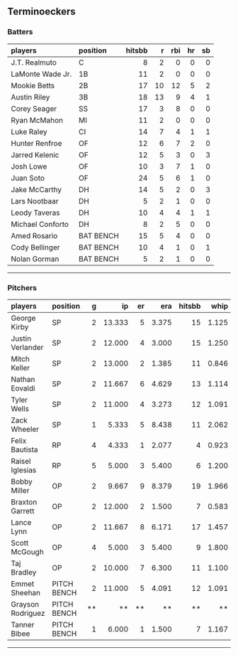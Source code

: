 ## Terminoeckers

### Batters

 
|players          |position  | hitsbb|  r| rbi| hr| sb| 
|:----------------|:---------|------:|--:|---:|--:|--:| 
|J.T. Realmuto    |C         |      8|  2|   0|  0|  0| 
|LaMonte Wade Jr. |1B        |     11|  2|   0|  0|  0| 
|Mookie Betts     |2B        |     17| 10|  12|  5|  2| 
|Austin Riley     |3B        |     18| 13|   9|  4|  1| 
|Corey Seager     |SS        |     17|  3|   8|  0|  0| 
|Ryan McMahon     |MI        |     11|  2|   0|  0|  0| 
|Luke Raley       |CI        |     14|  7|   4|  1|  1| 
|Hunter Renfroe   |OF        |     12|  6|   7|  2|  0| 
|Jarred Kelenic   |OF        |     12|  5|   3|  0|  3| 
|Josh Lowe        |OF        |     10|  3|   7|  1|  0| 
|Juan Soto        |OF        |     24|  5|   6|  1|  0| 
|Jake McCarthy    |DH        |     14|  5|   2|  0|  3| 
|Lars Nootbaar    |DH        |      5|  2|   1|  0|  0| 
|Leody Taveras    |DH        |     10|  4|   4|  1|  1| 
|Michael Conforto |DH        |      8|  2|   5|  0|  0| 
|Amed Rosario     |BAT BENCH |     15|  5|   4|  0|  0| 
|Cody Bellinger   |BAT BENCH |     10|  4|   1|  0|  1| 
|Nolan Gorman     |BAT BENCH |      5|  2|   1|  0|  0| 

* * *

### Pitchers

 
|players           |position    |  g|     ip| er|   era| hitsbb|  whip| so|  w| sv| 
|:-----------------|:-----------|--:|------:|--:|-----:|------:|-----:|--:|--:|--:| 
|George Kirby      |SP          |  2| 13.333|  5| 3.375|     15| 1.125|  8|  0|  0| 
|Justin Verlander  |SP          |  2| 12.000|  4| 3.000|     15| 1.250| 10|  0|  0| 
|Mitch Keller      |SP          |  2| 13.000|  2| 1.385|     11| 0.846| 10|  1|  0| 
|Nathan Eovaldi    |SP          |  2| 11.667|  6| 4.629|     13| 1.114|  9|  0|  0| 
|Tyler Wells       |SP          |  2| 11.000|  4| 3.273|     12| 1.091| 13|  0|  0| 
|Zack Wheeler      |SP          |  1|  5.333|  5| 8.438|     11| 2.062|  8|  0|  0| 
|Felix Bautista    |RP          |  4|  4.333|  1| 2.077|      4| 0.923|  9|  0|  2| 
|Raisel Iglesias   |RP          |  5|  5.000|  3| 5.400|      6| 1.200|  8|  1|  4| 
|Bobby Miller      |OP          |  2|  9.667|  9| 8.379|     19| 1.966|  7|  1|  0| 
|Braxton Garrett   |OP          |  2| 12.000|  2| 1.500|      7| 0.583| 15|  1|  0| 
|Lance Lynn        |OP          |  2| 11.667|  8| 6.171|     17| 1.457| 14|  1|  0| 
|Scott McGough     |OP          |  4|  5.000|  3| 5.400|      9| 1.800|  8|  0|  3| 
|Taj Bradley       |OP          |  2| 10.000|  7| 6.300|     11| 1.100| 10|  1|  0| 
|Emmet Sheehan     |PITCH BENCH |  2| 11.000|  5| 4.091|     12| 1.091|  9|  2|  0| 
|Grayson Rodriguez |PITCH BENCH | **|     **| **|    **|     **|    **| **| **| **| 
|Tanner Bibee      |PITCH BENCH |  1|  6.000|  1| 1.500|      7| 1.167|  7|  1|  0| 


* * *


